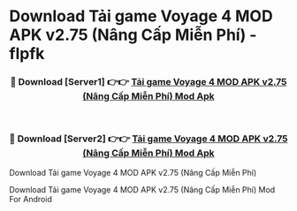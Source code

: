 # Download Tải game Voyage 4 MOD APK v2.75 (Nâng Cấp Miễn Phí) - flpfk


<div align="center">
<h3>🔴 Download [Server1] 👉👉 <a href="https://apk-comot.site?title=Tải_game_Voyage_4_MOD_APK_v2.75_(Nâng_Cấp_Miễn_Phí)">Tải game Voyage 4 MOD APK v2.75 (Nâng Cấp Miễn Phí) Mod Apk</a></h3><br>
<h3>🔴 Download [Server2] 👉👉 <a href="https://apk-comot.site?title=Tải_game_Voyage_4_MOD_APK_v2.75_(Nâng_Cấp_Miễn_Phí)">Tải game Voyage 4 MOD APK v2.75 (Nâng Cấp Miễn Phí) Mod Apk</a></h3>
</div>



Download Tải game Voyage 4 MOD APK v2.75 (Nâng Cấp Miễn Phí) 

Download Tải game Voyage 4 MOD APK v2.75 (Nâng Cấp Miễn Phí) Mod For Android